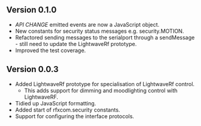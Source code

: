 Version 0.1.0
-------------
- *API CHANGE* emitted events are now a JavaScript object.
- New constants for security status messages e.g. security.MOTION.
- Refactored sending messages to the serialport through a sendMessage - still
  need to update the LightwaveRf prototype.
- Improved the test coverage.

Version 0.0.3
-------------
- Added LightwaveRf prototype for specialisation of LightwaveRf control.
  - This adds support for dimming and moodlighting control with LightwaveRF.
- Tidied up JavaScript formatting.
- Added start of rfxcom.security constants.
- Support for configuring the interface protocols.
